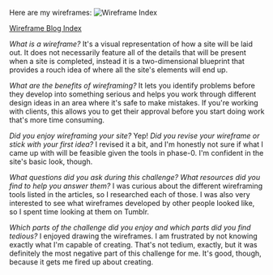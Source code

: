Here are my wireframes: ![Wireframe Index](/week-2/wireframe-index.jpg)

[Wireframe Blog Index](/week-2/wireframe-blog-index.jpg)

_What is a wireframe?_
It's a visual representation of how a site will be laid out. It does not necessarily feature all of the details that will be present when a site is completed, instead it is a two-dimensional blueprint that provides a rouch idea of where all the site's elements will end up.

_What are the benefits of wireframing?_
It lets you identify problems before they develop into something serious and helps you work through different design ideas in an area where it's safe to make mistakes. If you're working with clients, this allows you to get their approval before you start doing work that's more time consuming.

_Did you enjoy wireframing your site?_
Yep!
_Did you revise your wireframe or stick with your first idea?_
I revised it a bit, and I'm honestly not sure if what I came up with will be feasible given the tools in phase-0. I'm confident in the site's basic look, though. 

_What questions did you ask during this challenge? What resources did you find to help you answer them?_
I was curious about the different wireframing tools listed in the articles, so I researched each of those. I was also very interested to see what wireframes developed by other people looked like, so I spent time looking at them on Tumblr.

_Which parts of the challenge did you enjoy and which parts did you find tedious?_
I enjoyed drawing the wireframes. I am frustrated by not knowing exactly what I'm capable of creating. That's not tedium, exactly, but it was definitely the most negative part of this challenge for me. It's good, though, because it gets me fired up about creating. 